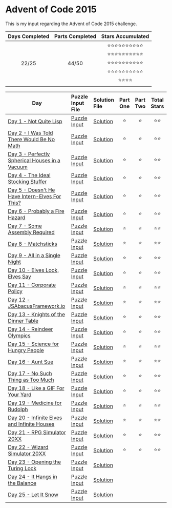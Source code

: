 # Advent of Code 2015
This is my input regarding the Advent of Code 2015 challenge.

<!-- Mark done as :star: -->

| Days Completed | Parts Completed | Stars Accumulated |
| :------------: | :-------------: | :---------------: |
| 22/25          | 44/50           | :star::star::star::star::star::star::star::star::star::star:<br>:star::star::star::star::star::star::star::star::star::star:<br>:star::star::star::star::star::star::star::star::star::star:<br>:star::star::star::star::star::star::star::star::star::star:<br>:star::star::star::star: |

| Day                                                     | Puzzle Input File         | Solution File           | Part One | Part Two | Total Stars   |
| ------------------------------------------------------- | :------------------------ | :---------------------- | :------: | :------: | :-----------: |
| [Day 1 - Not Quite Lisp][DAY_1]                         | [Puzzle Input][PUZZLE_1]  | [Solution][SOLUTION_1]  | :star:   | :star:   | :star::star:  |
| [Day 2 - I Was Told There Would Be No Math][DAY_2]      | [Puzzle Input][PUZZLE_2]  | [Solution][SOLUTION_2]  | :star:   | :star:   | :star::star:  |
| [Day 3 - Perfectly Spherical Houses in a Vacuum][DAY_3] | [Puzzle Input][PUZZLE_3]  | [Solution][SOLUTION_3]  | :star:   | :star:   | :star::star:  |
| [Day 4 - The Ideal Stocking Stuffer][DAY_4]             | [Puzzle Input][PUZZLE_4]  | [Solution][SOLUTION_4]  | :star:   | :star:   | :star::star:  |
| [Day 5 - Doesn't He Have Intern-Elves For This?][DAY_5] | [Puzzle Input][PUZZLE_5]  | [Solution][SOLUTION_5]  | :star:   | :star:   | :star::star:  |
| [Day 6 - Probably a Fire Hazard][DAY_6]                 | [Puzzle Input][PUZZLE_6]  | [Solution][SOLUTION_6]  | :star:   | :star:   | :star::star:  |
| [Day 7 - Some Assembly Required][DAY_7]                 | [Puzzle Input][PUZZLE_7]  | [Solution][SOLUTION_7]  | :star:   | :star:   | :star::star:  |
| [Day 8 - Matchsticks][DAY_8]                            | [Puzzle Input][PUZZLE_8]  | [Solution][SOLUTION_8]  | :star:   | :star:   | :star::star:  |
| [Day 9 - All in a Single Night][DAY_9]                  | [Puzzle Input][PUZZLE_9]  | [Solution][SOLUTION_9]  | :star:   | :star:   | :star::star:  |
| [Day 10 - Elves Look, Elves Say][DAY_10]                | [Puzzle Input][PUZZLE_10] | [Solution][SOLUTION_10] | :star:   | :star:   | :star::star:  |
| [Day 11 - Corporate Policy][DAY_11]                     | [Puzzle Input][PUZZLE_11] | [Solution][SOLUTION_11] | :star:   | :star:   | :star::star:  |
| [Day 12 - JSAbacusFramework.io][DAY_12]                 | [Puzzle Input][PUZZLE_12] | [Solution][SOLUTION_12] | :star:   | :star:   | :star::star:  |
| [Day 13 - Knights of the Dinner Table][DAY_13]          | [Puzzle Input][PUZZLE_13] | [Solution][SOLUTION_13] | :star:   | :star:   | :star::star:  |
| [Day 14 - Reindeer Olympics][DAY_14]                    | [Puzzle Input][PUZZLE_14] | [Solution][SOLUTION_14] | :star:   | :star:   | :star::star:  |
| [Day 15 - Science for Hungry People][DAY_15]            | [Puzzle Input][PUZZLE_15] | [Solution][SOLUTION_15] | :star:   | :star:   | :star::star:  |
| [Day 16 - Aunt Sue][DAY_16]                             | [Puzzle Input][PUZZLE_16] | [Solution][SOLUTION_16] | :star:   | :star:   | :star::star:  |
| [Day 17 - No Such Thing as Too Much][DAY_17]            | [Puzzle Input][PUZZLE_17] | [Solution][SOLUTION_17] | :star:   | :star:   | :star::star:  |
| [Day 18 - Like a GIF For Your Yard][DAY_18]             | [Puzzle Input][PUZZLE_18] | [Solution][SOLUTION_18] | :star:   | :star:   | :star::star:  |
| [Day 19 - Medicine for Rudolph][DAY_19]                 | [Puzzle Input][PUZZLE_19] | [Solution][SOLUTION_19] | :star:   | :star:   | :star::star:  |
| [Day 20 - Infinite Elves and Infinite Houses][DAY_20]   | [Puzzle Input][PUZZLE_20] | [Solution][SOLUTION_20] | :star:   | :star:   | :star::star:  |
| [Day 21 - RPG Simulator 20XX][DAY_21]                   | [Puzzle Input][PUZZLE_21] | [Solution][SOLUTION_21] | :star:   | :star:   | :star::star:  |
| [Day 22 - Wizard Simulator 20XX][DAY_22]                | [Puzzle Input][PUZZLE_22] | [Solution][SOLUTION_22] | :star:   | :star:   | :star::star:  |
| [Day 23 - Opening the Turing Lock][DAY_23]              | [Puzzle Input][PUZZLE_23] | [Solution][SOLUTION_23] |    |    |   |
| [Day 24 - It Hangs in the Balance][DAY_24]              | [Puzzle Input][PUZZLE_24] | [Solution][SOLUTION_24] |    |    |   |
| [Day 25 - Let It Snow][DAY_25]                          | [Puzzle Input][PUZZLE_25] | [Solution][SOLUTION_25] |    |    |   |

<!-- Link to the days in Advent of Code -->
[DAY_1]:  https://adventofcode.com/2015/day/1
[DAY_2]:  https://adventofcode.com/2015/day/2
[DAY_3]:  https://adventofcode.com/2015/day/3
[DAY_4]:  https://adventofcode.com/2015/day/4
[DAY_5]:  https://adventofcode.com/2015/day/5
[DAY_6]:  https://adventofcode.com/2015/day/6
[DAY_7]:  https://adventofcode.com/2015/day/7
[DAY_8]:  https://adventofcode.com/2015/day/8
[DAY_9]:  https://adventofcode.com/2015/day/9
[DAY_10]: https://adventofcode.com/2015/day/10
[DAY_11]: https://adventofcode.com/2015/day/11
[DAY_12]: https://adventofcode.com/2015/day/12
[DAY_13]: https://adventofcode.com/2015/day/13
[DAY_14]: https://adventofcode.com/2015/day/14
[DAY_15]: https://adventofcode.com/2015/day/15
[DAY_16]: https://adventofcode.com/2015/day/16
[DAY_17]: https://adventofcode.com/2015/day/17
[DAY_18]: https://adventofcode.com/2015/day/18
[DAY_19]: https://adventofcode.com/2015/day/19
[DAY_20]: https://adventofcode.com/2015/day/20
[DAY_21]: https://adventofcode.com/2015/day/21
[DAY_22]: https://adventofcode.com/2015/day/22
[DAY_23]: https://adventofcode.com/2015/day/23
[DAY_24]: https://adventofcode.com/2015/day/24
[DAY_25]: https://adventofcode.com/2015/day/25

<!-- Link to the local Solution File -->
[SOLUTION_1]:  Day%201/solution.py
[SOLUTION_2]:  Day%202/solution.py
[SOLUTION_3]:  Day%203/solution.py
[SOLUTION_4]:  Day%204/solution.py
[SOLUTION_5]:  Day%205/solution.py
[SOLUTION_6]:  Day%206/solution.py
[SOLUTION_7]:  Day%207/solution.py
[SOLUTION_8]:  Day%208/solution.py
[SOLUTION_9]:  Day%209/solution.py
[SOLUTION_10]: Day%2010/solution.py
[SOLUTION_11]: Day%2011/solution.py
[SOLUTION_12]: Day%2012/solution.py
[SOLUTION_13]: Day%2013/solution.py
[SOLUTION_14]: Day%2014/solution.py
[SOLUTION_15]: Day%2015/solution.py
[SOLUTION_16]: Day%2016/solution.py
[SOLUTION_17]: Day%2017/solution.py
[SOLUTION_18]: Day%2018/solution.py
[SOLUTION_19]: Day%2019/solution.py
[SOLUTION_20]: Day%2020/solution.py
[SOLUTION_21]: Day%2021/solution.py
[SOLUTION_22]: Day%2022/solution.py
[SOLUTION_23]: Day%2023/solution.py
[SOLUTION_24]: Day%2024/solution.py
[SOLUTION_25]: Day%2025/solution.py

<!-- Link to the local Puzzle Input File -->
[PUZZLE_1]:  https://adventofcode.com/2015/day/1/input
[PUZZLE_2]:  https://adventofcode.com/2015/day/2/input
[PUZZLE_3]:  https://adventofcode.com/2015/day/3/input
[PUZZLE_4]:  https://adventofcode.com/2015/day/4/input
[PUZZLE_5]:  https://adventofcode.com/2015/day/5/input
[PUZZLE_6]:  https://adventofcode.com/2015/day/6/input
[PUZZLE_7]:  https://adventofcode.com/2015/day/7/input
[PUZZLE_8]:  https://adventofcode.com/2015/day/8/input
[PUZZLE_9]:  https://adventofcode.com/2015/day/9/input
[PUZZLE_10]: https://adventofcode.com/2015/day/10/input
[PUZZLE_11]: https://adventofcode.com/2015/day/11/input
[PUZZLE_12]: https://adventofcode.com/2015/day/12/input
[PUZZLE_13]: https://adventofcode.com/2015/day/13/input
[PUZZLE_14]: https://adventofcode.com/2015/day/14/input
[PUZZLE_15]: https://adventofcode.com/2015/day/15/input
[PUZZLE_16]: https://adventofcode.com/2015/day/16/input
[PUZZLE_17]: https://adventofcode.com/2015/day/17/input
[PUZZLE_18]: https://adventofcode.com/2015/day/18/input
[PUZZLE_19]: https://adventofcode.com/2015/day/19/input
[PUZZLE_20]: https://adventofcode.com/2015/day/20/input
[PUZZLE_21]: https://adventofcode.com/2015/day/21/input
[PUZZLE_22]: https://adventofcode.com/2015/day/22/input
[PUZZLE_23]: https://adventofcode.com/2015/day/23/input
[PUZZLE_24]: https://adventofcode.com/2015/day/24/input
[PUZZLE_25]: https://adventofcode.com/2015/day/25/input
